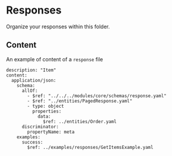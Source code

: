 Responses
=====

Organize your responses within this folder.

## Content

An example of content of a `response` file

```
description: "Item"
content:
  application/json:
    schema:
      allOf:
        - $ref: "../../../modules/core/schemas/response.yaml"
        - $ref: "../entities/PagedResponse.yaml"
        - type: object
          properties:
            data: 
              $ref: ../entities/Order.yaml
      discriminator:
        propertyName: meta
    examples:
      success:
        $ref: ../examples/responses/GetItemsExample.yaml
```
